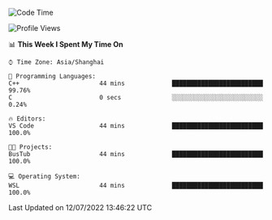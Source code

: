 <!--START_SECTION:waka-->
![Code Time](http://img.shields.io/badge/Code%20Time-156%20hrs%2057%20mins-blue)

![Profile Views](http://img.shields.io/badge/Profile%20Views-2-blue)

📊 **This Week I Spent My Time On** 

```text
⌚︎ Time Zone: Asia/Shanghai

💬 Programming Languages: 
C++                      44 mins             █████████████████████████   99.76% 
C                        0 secs              ░░░░░░░░░░░░░░░░░░░░░░░░░   0.24%

🔥 Editors: 
VS Code                  44 mins             █████████████████████████   100.0%

🐱‍💻 Projects: 
BusTub                   44 mins             █████████████████████████   100.0%

💻 Operating System: 
WSL                      44 mins             █████████████████████████   100.0%

```


 Last Updated on 12/07/2022 13:46:22 UTC
<!--END_SECTION:waka-->